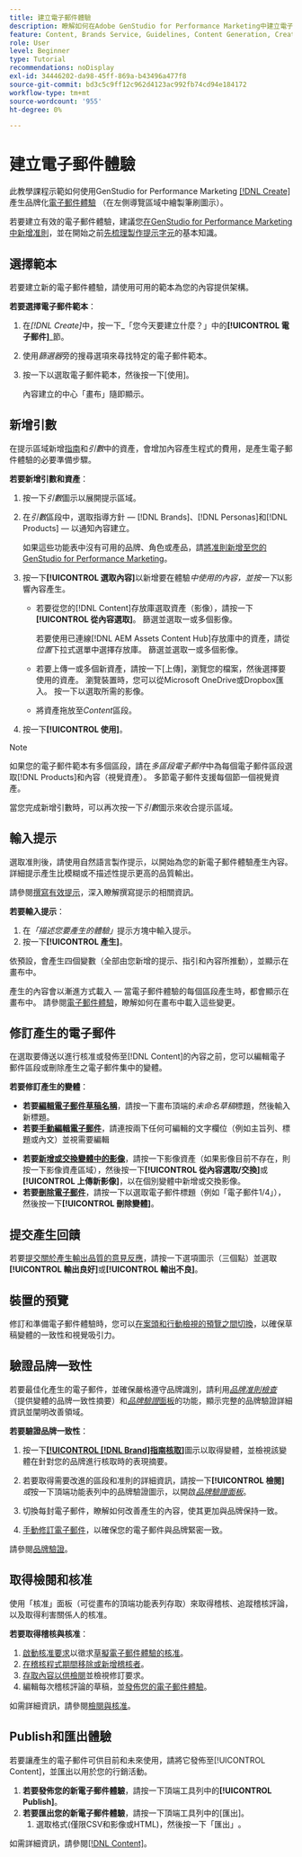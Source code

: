 ```yaml
---
title: 建立電子郵件體驗
description: 瞭解如何在Adobe GenStudio for Performance Marketing中建立電子郵件體驗。
feature: Content, Brands Service, Guidelines, Content Generation, Create, Experiences, Variant Generation
role: User
level: Beginner
type: Tutorial
recommendations: noDisplay
exl-id: 34446202-da98-45ff-869a-b43496a477f8
source-git-commit: bd3c5c9ff12c962d4123ac992fb74cd94e184172
workflow-type: tm+mt
source-wordcount: '955'
ht-degree: 0%

---
```


# 建立電子郵件體驗

此教學課程示範如何使用GenStudio for Performance Marketing [[!DNL Create]](/help/user-guide/create/overview.md)產生品牌化[電子郵件體驗](/help/user-guide/create/email-experiences.md) （在左側導覽區域中繪製筆刷圖示）。

若要建立有效的電子郵件體驗，建議您[在GenStudio for Performance Marketing中新增准則](/help/user-guide/guidelines/add-guidelines.md)，並在開始之前[先梳理製作提示字元](/help/user-guide/effective-prompts.md)的基本知識。

## 選擇範本

若要建立新的電子郵件體驗，請使用可用的範本為您的內容提供架構。

**若要選擇電子郵件範本**：

1. 在&#x200B;_[!DNL Create]_&#x200B;中，按一下_「您今天要建立什麼？」中的&#x200B;**[!UICONTROL 電子郵件]**&#x200B;_節。
1. 使用&#x200B;_篩選器_&#x200B;旁的搜尋選項來尋找特定的電子郵件範本。
1. 按一下以選取電子郵件範本，然後按一下[使用]。**&#x200B;**

   內容建立的中心「畫布」隨即顯示。

## 新增引數

在提示區域新增[指南](/help/user-guide/guidelines/overview.md)和&#x200B;_引數_&#x200B;中的資產，會增加內容產生程式的費用，是產生電子郵件體驗的必要準備步驟。

**若要新增引數和資產**：

1. 按一下&#x200B;_引數_&#x200B;圖示以展開提示區域。
1. 在&#x200B;_引數_&#x200B;區段中，選取指導方針 — [!DNL Brands]、[!DNL Personas]和[!DNL Products] — 以通知內容建立。

   如果這些功能表中沒有可用的品牌、角色或產品，請[將准則新增至您的GenStudio for Performance Marketing](/help/user-guide/guidelines/add-guidelines.md)。

1. 按一下&#x200B;**[!UICONTROL 選取內容]**&#x200B;以新增要在體驗&#x200B;*中使用的內容，並按一下*&#x200B;以影響內容產生。
   * 若要從您的[!DNL Content]存放庫選取資產（影像），請按一下&#x200B;**[!UICONTROL 從內容選取]**。 篩選並選取一或多個影像。

     若要使用已連線[!DNL AEM Assets Content Hub]存放庫中的資產，請從&#x200B;_位置_&#x200B;下拉式選單中選擇存放庫。 篩選並選取一或多個影像。

   * 若要上傳一或多個新資產，請按一下[上傳] **&#x200B;**，瀏覽您的檔案，然後選擇要使用的資產。 瀏覽裝置時，您可以從Microsoft OneDrive或Dropbox匯入。 按一下以選取所需的影像。
   * 將資產拖放至&#x200B;_Content_&#x200B;區段。
1. 按一下&#x200B;**[!UICONTROL 使用]**。

>[!NOTE]
>
>如果您的電子郵件範本有多個區段，請在&#x200B;_多區段電子郵件_&#x200B;中為每個電子郵件區段選取[!DNL Products]和內容（視覺資產）。 多節電子郵件支援每個節一個視覺資產。

當您完成新增引數時，可以再次按一下&#x200B;_引數_&#x200B;圖示來收合提示區域。

## 輸入提示

選取准則後，請使用自然語言製作提示，以開始為您的新電子郵件體驗產生內容。 詳細提示產生比模糊或不描述性提示更高的品質輸出。

請參閱[撰寫有效提示](/help/user-guide/effective-prompts.md)，深入瞭解撰寫提示的相關資訊。

**若要輸入提示**：

1. 在&#x200B;_「描述您要產生的體驗」_&#x200B;提示方塊中輸入提示。
1. 按一下&#x200B;**[!UICONTROL 產生]**。

依預設，會產生四個變數（全部由您新增的提示、指引和內容所推動），並顯示在畫布中。

產生的內容會以漸進方式載入 — 當電子郵件體驗的每個區段產生時，都會顯示在畫布中。 請參閱[電子郵件體驗](/help/user-guide/create/meta-experiences.md#progressive-loading)，瞭解如何在畫布中載入這些變更。

## 修訂產生的電子郵件

在選取要傳送以進行核准或發佈至[!DNL Content]的內容之前，您可以編輯電子郵件區段或刪除產生之電子郵件集中的變體。

**若要修訂產生的變體**：

* **若要[編輯電子郵件草稿名稱](/help/user-guide/create/manage-variants.md#change-draft-name)**，請按一下畫布頂端的&#x200B;_未命名草稿_&#x200B;標題，然後輸入新標題。
* **若要[手動編輯電子郵件](/help/user-guide/create/manage-variants.md#manually-edit-text)**，請連按兩下任何可編輯的文字欄位（例如主旨列、標題或內文）並視需要編輯
<!-- * **To [regenerate a section of a variant](/help/user-guide/create/manage-variants.md#re-generate-sections)**, click an editable text field and use the _[!UICONTROL Suggested edits]_ options or enter a new prompt and click **[!UICONTROL Generate]**. -->
* **若要[新增或交換變體中的影像](/help/user-guide/create/manage-variants.md#swap-image)**，請按一下影像資產（如果影像目前不存在，則按一下影像資產區域），然後按一下&#x200B;**[!UICONTROL 從內容選取/交換]**&#x200B;或&#x200B;**[!UICONTROL 上傳新影像]**，以在個別變體中新增或交換影像。
* **若要[刪除電子郵件](/help/user-guide/create/manage-variants.md#delete-variant)**，請按一下以選取電子郵件標題（例如「電子郵件1/4」），然後按一下&#x200B;**[!UICONTROL 刪除變體]**。

## 提交產生回饋

若要[提交關於產生輸出品質的意見反應](/help/user-guide/create/manage-variants.md#generation-feedback)，請按一下選項圖示（三個點）並選取&#x200B;**[!UICONTROL 輸出良好]**&#x200B;或&#x200B;**[!UICONTROL 輸出不良]**。

## 裝置的預覽

修訂和準備電子郵件體驗時，您可以[在案頭和行動檢視的預覽之間切換](/help/user-guide/create/manage-variants.md#preview-for-device)，以確保草稿變體的一致性和視覺吸引力。

## 驗證品牌一致性

若要最佳化產生的電子郵件，並確保嚴格遵守品牌識別，請利用&#x200B;[_品牌准則檢查_](/help/user-guide/guidelines/brand-validation.md#brand-guidelines-check) （提供變體的品牌一致性摘要）和&#x200B;[_品牌驗證_&#x200B;面板](/help/user-guide/guidelines/brand-validation.md#brand-validation-panel)的功能，顯示完整的品牌驗證詳細資訊並闡明改善領域。

**若要驗證品牌一致性**：

1. 按一下[**[!UICONTROL [!DNL Brand]指南核取]**](/help/user-guide/guidelines/brand-validation.md#brand-guidelines-check)圖示以取得變體，並檢視該變體在針對您的品牌進行核取時的表現摘要。
1. 若要取得需要改進的區段和准則的詳細資訊，請按一下&#x200B;**[!UICONTROL 檢閱]** _或_&#x200B;按一下頂端功能表列中的品牌驗證圖示，以開啟&#x200B;[_品牌驗證面板_](/help/user-guide/guidelines/brand-validation.md#brand-validation-panel)。

1. 切換每封電子郵件，瞭解如何改善產生的內容，使其更加與品牌保持一致。
1. [手動修訂電子郵件](#revise-generated-emails)，以確保您的電子郵件與品牌緊密一致。

請參閱[品牌驗證](/help/user-guide/guidelines/brand-validation.md)。

## 取得檢閱和核准

使用「核准」面板（可從畫布的頂端功能表列存取）來取得稽核、追蹤稽核評論，以及取得利害關係人的核准。

**若要取得稽核與核准**：

1. [啟動核准要求](/help/user-guide/approvals/request-review.md)以徵求[草擬電子郵件體驗的核准](/help/user-guide/approvals/approve-content.md)。
1. [在稽核程式期間移除或新增稽核者](/help/user-guide/approvals/review-and-edit.md#manage-approvals)。
1. [存取內容以供檢閱](/help/user-guide/approvals/review-and-edit.md#access-content-for-review)並檢視修訂要求。
1. 編輯每次稽核評論的草稿，並[發佈您的電子郵件體驗](#publish-and-export-experience)。

如需詳細資訊，請參閱[檢閱與核准](/help/user-guide/approvals/overview.md)。

## Publish和匯出體驗

若要讓產生的電子郵件可供目前和未來使用，請將它發佈至[!UICONTROL Content]，並匯出以用於您的行銷活動。

1. **若要發佈您的新電子郵件體驗**，請按一下頂端工具列中的&#x200B;**[!UICONTROL Publish]**。
1. **若要匯出您的新電子郵件體驗**，請按一下頂端工具列中的[匯出]。**&#x200B;**
   1. 選取格式(僅限CSV和影像或HTML)，然後按一下「匯出」**&#x200B;**。

如需詳細資訊，請參閱[[!DNL Content]](/help/user-guide/content/overview.md#search-and-find-approved-content)。
